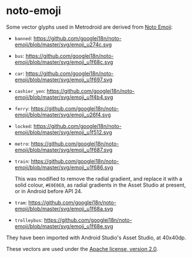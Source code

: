 # noto-emoji

Some vector glyphs used in Metrodroid are derived from [Noto Emoji][0]:

* `banned`: https://github.com/googlei18n/noto-emoji/blob/master/svg/emoji_u274c.svg

* `bus`: https://github.com/googlei18n/noto-emoji/blob/master/svg/emoji_u1f68c.svg

* `car`: https://github.com/googlei18n/noto-emoji/blob/master/svg/emoji_u1f697.svg

* `cashier_yen`: https://github.com/googlei18n/noto-emoji/blob/master/svg/emoji_u1f4b4.svg

* `ferry`: https://github.com/googlei18n/noto-emoji/blob/master/svg/emoji_u26f4.svg

* `locked`: https://github.com/googlei18n/noto-emoji/blob/master/svg/emoji_u1f512.svg

* `metro`: https://github.com/googlei18n/noto-emoji/blob/master/svg/emoji_u1f687.svg

* `train`: https://github.com/googlei18n/noto-emoji/blob/master/svg/emoji_u1f686.svg

  This was modified to remove the radial gradient, and replace it with a solid colour, `#E0E0E0`, as
  radial gradients in the Asset Studio at present, or in Android before API 24.

* `tram`: https://github.com/googlei18n/noto-emoji/blob/master/svg/emoji_u1f68a.svg

* `trolleybus`: https://github.com/googlei18n/noto-emoji/blob/master/svg/emoji_u1f68e.svg

They have been imported with Android Studio's Asset Studio, at 40x40dp.

These vectors are used under the [Apache license, version 2.0][1].


[0]: https://github.com/googlei18n/noto-emoji
[1]: https://github.com/googlei18n/noto-emoji/blob/master/LICENSE
